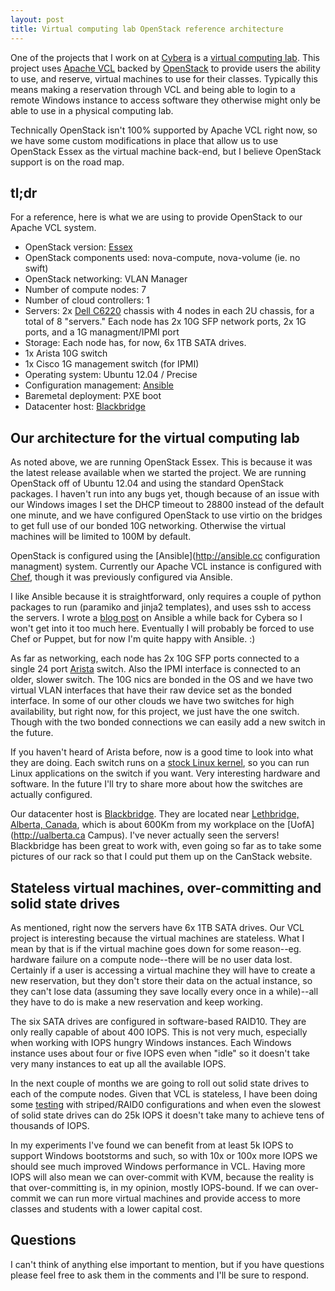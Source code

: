 ```yaml
---
layout: post
title: Virtual computing lab OpenStack reference architecture
---
```


One of the projects that I work on at [Cybera](http://cybera.ca) is a [virtual computing lab](http://www.cybera.ca/projects/virtual-computing-lab). This project uses [Apache VCL](https://cwiki.apache.org/VCL/) backed by [OpenStack](http://openstack.org) to provide users the ability to use, and reserve, virtual machines to use for their classes. Typically this means making a reservation through VCL and being able to login to a remote Windows instance to access software they otherwise might only be able to use in a physical computing lab.

Technically OpenStack isn't 100% supported by Apache VCL right now, so we have some custom modifications in place that allow us to use OpenStack Essex as the virtual machine back-end, but I believe OpenStack support is on the road map.

## tl;dr

For a reference, here is what we are using to provide OpenStack to our Apache VCL system.

- OpenStack version: [Essex](http://www.openstack.org/software/essex/)
- OpenStack components used: nova-compute, nova-volume (ie. no swift)
- OpenStack networking: VLAN Manager
- Number of compute nodes: 7
- Number of cloud controllers: 1
- Servers: 2x [Dell C6220](http://www.dell.com/us/enterprise/p/poweredge-c6220/pd) chassis with 4 nodes in each 2U chassis, for a total of 8 "servers." Each node has 2x 10G SFP network ports, 2x 1G ports, and a 1G managment/IPMI port
- Storage: Each node has, for now, 6x 1TB SATA drives. 
- 1x Arista 10G switch
- 1x Cisco 1G management switch (for IPMI)
- Operating system: Ubuntu 12.04 / Precise
- Configuration management: [Ansible](http://ansible.cc)
- Baremetal deployment: PXE boot
- Datacenter host: [Blackbridge](http://www.blackbridge.com)

## Our architecture for the virtual computing lab

As noted above, we are running OpenStack Essex. This is because it was the latest release available when we started the project. We are running OpenStack off of Ubuntu 12.04 and using the standard OpenStack packages. I haven't run into any bugs yet, though because of an issue with our Windows images I set the DHCP timeout to 28800 instead of the default one minute, and we have configured OpenStack to use virtio on the bridges to get full use of our bonded 10G networking. Otherwise the virtual machines will be limited to 100M by default.

OpenStack is configured using the [Ansible](http://ansible.cc configuration managment) system. Currently our Apache VCL instance is configured with [Chef](http://wiki.opscode.com/display/chef/Home), though it was previously configured via Ansible.

I like Ansible because it is straightforward, only requires a couple of python packages to run (paramiko and jinja2 templates), and uses ssh to access the servers. I wrote a [blog post](http://www.cybera.ca/tech-radar/first-look-ansible) on Ansible a while back for Cybera so I won't get into it too much here. Eventually I will probably be forced to use Chef or Puppet, but for now I'm quite happy with Ansible. :)

As far as networking, each node has 2x 10G SFP ports connected to a single 24 port [Arista](http://www.aristanetworks.com/) switch. Also the IPMI interface is connected to an older, slower switch. The 10G nics are bonded in the OS and we have two virtual VLAN interfaces that have their raw device set as the bonded interface. In some of our other clouds we have two switches for high availability, but right now, for this project, we just have the one switch. Though with the two bonded connections we can easily add a new switch in the future. 

If you haven't heard of Arista before, now is a good time to look into what they are doing. Each switch runs on a [stock Linux kernel](http://en.wikipedia.org/wiki/Arista_Networks#Extensible_Operating_System), so you can run Linux applications on the switch if you want. Very interesting hardware and software. In the future I'll try to share more about how the switches are actually configured.

Our datacenter host is [Blackbridge](http://www.blackbridge.com/). They are located near [Lethbridge, Alberta, Canada](http://blackbridgenetworks.com/location.html), which is about 600Km from my workplace on the [UofA](http://ualberta.ca Campus). I've never actually seen the servers! Blackbridge has been great to work with, even going so far as to take some pictures of our rack so that I could put them up on the CanStack website.

## Stateless virtual machines, over-committing and solid state drives

As mentioned, right now the servers have 6x 1TB SATA drives. Our VCL project is interesting because the virtual machines are stateless. What I mean by that is if the virtual machine goes down for some reason--eg. hardware failure on a compute node--there will be no user data lost. Certainly if a user is accessing a virtual machine they will have to create a new reservation, but they don't store their data on the actual instance, so they can't lose data (assuming they save locally every once in a while)--all they have to do is make a new reservation and keep working.

The six SATA drives are configured in software-based RAID10. They are only really capable of about 400 IOPS. This is not very much, especially when working with IOPS hungry Windows instances. Each Windows instance uses about four or five IOPS even when "idle" so it doesn't take very many instances to eat up all the available IOPS.

In the next couple of months we are going to roll out solid state drives to each of the compute nodes. Given that VCL is stateless, I have been doing some [testing](http://www.cybera.ca/tech-radar/performance-testing-solid-state-drives) with striped/RAID0 configurations and when even the slowest of solid state drives can do 25k IOPS it doesn't take many to achieve tens of thousands of IOPS. 

In my experiments I've found we can benefit from at least 5k IOPS to support Windows bootstorms and such, so with 10x or 100x more IOPS we should see much improved Windows performance in VCL. Having more IOPS will also mean we can over-commit with KVM, because the reality is that over-committing is, in my opinion, mostly IOPS-bound. If we can over-commit we can run more virtual machines and provide access to more classes and students with a lower capital cost.

## Questions

I can't think of anything else important to mention, but if you have questions please feel free to ask them in the comments and I'll be sure to respond.